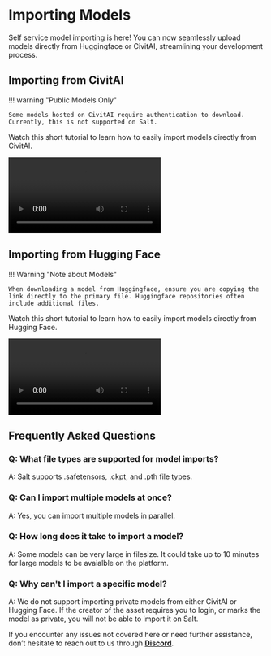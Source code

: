 # Importing Models

Self service model importing is here! You can now seamlessly upload models directly from Huggingface or CivitAI, streamlining your development process.

## Importing from CivitAI

!!! warning "Public Models Only"

    Some models hosted on CivitAI require authentication to download. Currently, this is not supported on Salt.

Watch this short tutorial to learn how to easily import models directly from CivitAI.

<video controls>
  <source src="/videos/model-import-tutorial.mp4" type="video/mp4">
  Your browser does not support the video tag.
</video>

## Importing from Hugging Face

!!! Warning "Note about Models"

    When downloading a model from Huggingface, ensure you are copying the link directly to the primary file. Huggingface repositories often include additional files.

Watch this short tutorial to learn how to easily import models directly from Hugging Face.

<video  controls>
  <source src="/videos/model-import-huggingface.mp4" type="video/mp4">
  Your browser does not support the video tag.
</video>

## Frequently Asked Questions

### Q: What file types are supported for model imports?

A: Salt supports .safetensors, .ckpt, and .pth file types.

### Q: Can I import multiple models at once?

A: Yes, you can import multiple models in parallel.

### Q: How long does it take to import a model?

A: Some models can be very large in filesize. It could take up to 10 minutes for large models to be avaialble on the platform.

### Q: Why can't I import a specific model?

A: We do not support importing private models from either CivitAI or Hugging Face. If the creator of the asset requires you to login, or marks the model as private, you will not be able to import it on Salt.

If you encounter any issues not covered here or need further assistance, don’t hesitate to reach out to us through **[Discord](https://discord.com/channels/1151592612525002822/1212167911771217961)**.
